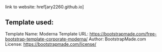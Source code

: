 # 
link to website: href[ary2260.github.io]


## Template used:
Template Name: Moderna
Template URL: https://bootstrapmade.com/free-bootstrap-template-corporate-moderna/
Author: BootstrapMade.com
License: https://bootstrapmade.com/license/